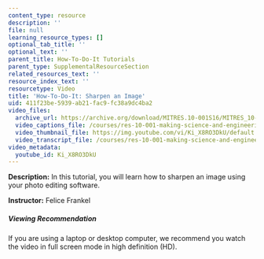 ```yaml
---
content_type: resource
description: ''
file: null
learning_resource_types: []
optional_tab_title: ''
optional_text: ''
parent_title: How-To-Do-It Tutorials
parent_type: SupplementalResourceSection
related_resources_text: ''
resource_index_text: ''
resourcetype: Video
title: 'How-To-Do-It: Sharpen an Image'
uid: 411f23be-5939-ab21-fac9-fc38a9dc4ba2
video_files:
  archive_url: https://archive.org/download/MITRES.10-001S16/MITRES_10-001S16_Track37_300k.mp4
  video_captions_file: /courses/res-10-001-making-science-and-engineering-pictures-a-practical-guide-to-presenting-your-work-spring-2016/8c772f9df97c5ab99bd17e7846130e59_Ki_X8RO3DkU.vtt
  video_thumbnail_file: https://img.youtube.com/vi/Ki_X8RO3DkU/default.jpg
  video_transcript_file: /courses/res-10-001-making-science-and-engineering-pictures-a-practical-guide-to-presenting-your-work-spring-2016/23cff1f12d1e00975875655331a75619_Ki_X8RO3DkU.pdf
video_metadata:
  youtube_id: Ki_X8RO3DkU
---
```


**Description:** In this tutorial, you will learn how to sharpen an image using your photo editing software.

**Instructor:** Felice Frankel

##### Viewing Recommendation

If you are using a laptop or desktop computer, we recommend you watch the video in full screen mode in high definition (HD).